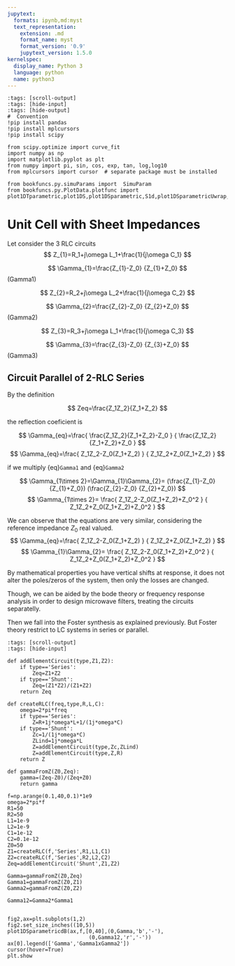 ```yaml
---
jupytext:
  formats: ipynb,md:myst
  text_representation:
    extension: .md
    format_name: myst
    format_version: '0.9'
    jupytext_version: 1.5.0
kernelspec:
  display_name: Python 3
  language: python
  name: python3
---
```


<style>
.images{
    text-align:center;
}
</style>

```{code-cell} ipython3
:tags: [scroll-output]
:tags: [hide-input]
:tags: [hide-output]
#  Convention
!pip install pandas
!pip install mplcursors
!pip install scipy

from scipy.optimize import curve_fit
import numpy as np
import matplotlib.pyplot as plt
from numpy import pi, sin, cos, exp, tan, log,log10
from mplcursors import cursor  # separate package must be installed

from bookfuncs.py.simuParams import  SimuParam
from bookfuncs.py.PlotData.plotfunc import plot1DTparametric,plot1DS,plot1DSparametric,S1d,plot1DSparametricUwrap,plot1DSparametricdB

```



# Unit Cell with Sheet Impedances

Let consider the 3 RLC circuits
$$
Z_{1}=R_1+j\omega L_1+\frac{1}{j\omega C_1}
$$

$$
\Gamma_{1}=\frac{Z_{1}-Z_0}
{Z_{1}+Z_0}
$$(Gamma1)

$$
Z_{2}=R_2+j\omega L_2+\frac{1}{j\omega C_2}
$$

$$
\Gamma_{2}=\frac{Z_{2}-Z_0}
{Z_{2}+Z_0}
$$(Gamma2)


$$
Z_{3}=R_3+j\omega L_1+\frac{1}{j\omega C_3}
$$

$$
\Gamma_{3}=\frac{Z_{3}-Z_0}
{Z_{3}+Z_0}
$$(Gamma3)


##  Circuit Parallel of 2-RLC Series

By the definition

$$
Zeq=\frac{Z_1Z_2}{Z_1+Z_2}
$$

the reflection coeficient is

$$
\Gamma_{eq}=\frac{
    \frac{Z_1Z_2}{Z_1+Z_2}-Z_0
    }
    {
    \frac{Z_1Z_2}{Z_1+Z_2}+Z_0
    }
$$
$$
\Gamma_{eq}=\frac{
Z_1Z_2-Z_0(Z_1+Z_2)
    }
    {
  Z_1Z_2+Z_0(Z_1+Z_2)
    }
$$

if we multiply {eq}`Gamma1` and {eq}`Gamma2`

$$
\Gamma_{1\times 2}=\Gamma_{1}\Gamma_{2}=
(\frac{Z_{1}-Z_0}
{Z_{1}+Z_0})
(\frac{Z_{2}-Z_0}
{Z_{2}+Z_0})
$$
$$
\Gamma_{1\times 2}=
\frac{
Z_1Z_2-Z_0(Z_1+Z_2)+Z_0^2
    }
    {
  Z_1Z_2+Z_0(Z_1+Z_2)+Z_0^2
    }
$$


We can observe that the equations are very similar, considering the reference impedance $Z_0$ real valued.
$$
\Gamma_{eq}=\frac{
Z_1Z_2-Z_0(Z_1+Z_2)
    }
    {
  Z_1Z_2+Z_0(Z_1+Z_2)
    }
$$
$$
\Gamma_{1}\Gamma_{2}=
\frac{
Z_1Z_2-Z_0(Z_1+Z_2)+Z_0^2
    }
    {
  Z_1Z_2+Z_0(Z_1+Z_2)+Z_0^2
    }
$$

By mathematical properties you have vertical shifts at response, it does not alter the poles/zeros of the system, then only the losses are changed.

Though, we can be aided by the bode theory or frequency response analysis in order to design microwave filters, treating the circuits separatelly.

Then we fall into the Foster synthesis as explained previously. But Foster theory restrict to LC systems in series or parallel.  

```{code-cell} ipython3
:tags: [scroll-output]
:tags: [hide-input]

def addElementCircuit(type,Z1,Z2):
    if type=='Series':
        Zeq=Z1+Z2
    if type=='Shunt':
        Zeq=(Z1*Z2)/(Z1+Z2)
    return Zeq

def createRLC(freq,type,R,L,C):
    omega=2*pi*freq
    if type=='Series':
        Z=R+1j*omega*L+1/(1j*omega*C)
    if type=='Shunt':
        Zc=1/(1j*omega*C)
        ZLind=1j*omega*L
        Z=addElementCircuit(type,Zc,ZLind)
        Z=addElementCircuit(type,Z,R)
    return Z

def gammaFromZ(Z0,Zeq):
    gamma=(Zeq-Z0)/(Zeq+Z0)
    return gamma

f=np.arange(0.1,40,0.1)*1e9
omega=2*pi*f
R1=50
R2=50
L1=1e-9
L2=1e-9
C1=1e-12
C2=0.1e-12
Z0=50
Z1=createRLC(f,'Series',R1,L1,C1)
Z2=createRLC(f,'Series',R2,L2,C2)
Zeq=addElementCircuit('Shunt',Z1,Z2)

Gamma=gammaFromZ(Z0,Zeq)
Gamma1=gammaFromZ(Z0,Z1)
Gamma2=gammaFromZ(Z0,Z2)

Gamma12=Gamma2*Gamma1


fig2,ax=plt.subplots(1,2)
fig2.set_size_inches((10,5))
plot1DSparametricdB(ax,f,[0,40],(0,Gamma,'b','-'),
                          (0,Gamma12,'r','-'))
ax[0].legend(['Gamma','Gamma1xGamma2'])
cursor(hover=True)
plt.show

```




















